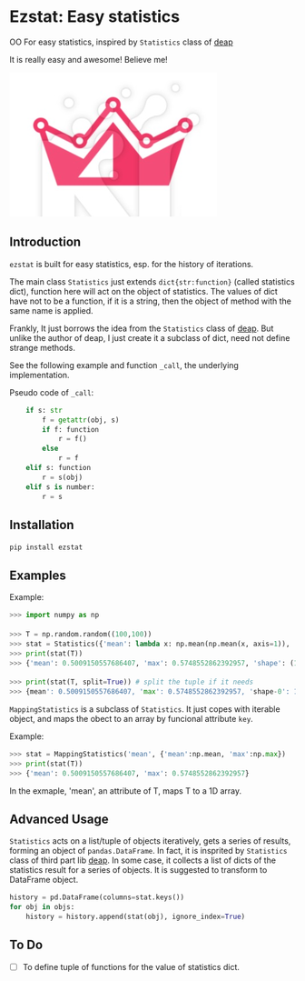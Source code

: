 # Ezstat: Easy statistics



OO For easy statistics, inspired by `Statistics` class of [deap](https://deap.readthedocs.io/en/master/index.html)

It is really easy and awesome! Believe me!

![](logo.jpg)

## Introduction

`ezstat` is built for easy statistics, esp. for the history of iterations.

The main class `Statistics` just extends `dict{str:function}` (called statistics dict), function here will act on the object of statistics. The values of dict have not to be a function, if it is a string, then the object of method with the same name is applied.

Frankly, It just borrows the idea from the `Statistics` class of [deap](https://deap.readthedocs.io/en/master/index.html). But unlike the author of deap, I just create it a subclass of dict, need not define strange methods.

See the following example and function `_call`, the underlying implementation.

Pseudo code of `_call`:
```python
    if s: str
        f = getattr(obj, s)
        if f: function
            r = f()
        else
            r = f
    elif s: function
        r = s(obj)
    elif s is number:
        r = s
```


## Installation
`pip install ezstat`

## Examples

Example:

```python
>>> import numpy as np

>>> T = np.random.random((100,100))
>>> stat = Statistics({'mean': lambda x: np.mean(np.mean(x, axis=1)), 'max': lambda x: np.max(np.mean(x, axis=1)), 'shape':'shape'})
>>> print(stat(T))
>>> {'mean': 0.5009150557686407, 'max': 0.5748552862392957, 'shape': (100, 100)}

>>> print(stat(T, split=True)) # split the tuple if it needs
>>> {mean': 0.5009150557686407, 'max': 0.5748552862392957, 'shape-0': 100, 'shape-1': 100}
```

`MappingStatistics` is a subclass of `Statistics`. It just copes with iterable object, and maps the obect to an array by funcional attribute `key`.

Example:

```python
>>> stat = MappingStatistics('mean', {'mean':np.mean, 'max':np.max})
>>> print(stat(T))
>>> {'mean': 0.5009150557686407, 'max': 0.5748552862392957}
```

In the exmaple, 'mean', an attribute of T, maps T to a 1D array.

## Advanced Usage

`Statistics` acts on a list/tuple of objects iteratively, gets a series of results,
forming an object of `pandas.DataFrame`. In fact, it is insprited by `Statistics` class of third part lib [deap](https://deap.readthedocs.io/en/master/index.html). In some case, it collects a list of dicts of the statistics result for a series of objects. It is suggested to transform to DataFrame object.

```python
history = pd.DataFrame(columns=stat.keys())
for obj in objs:
    history = history.append(stat(obj), ignore_index=True)
```

## To Do

- [ ]  To define tuple of functions for the value of statistics dict.

